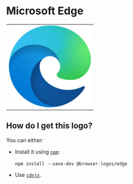 # Microsoft Edge

<table>
    <tr height=230>
        <td>
            <a href="https://github.com/alrra/browser-logos/tree/cd3da7aab372dafcf9786054a4e63f31321cacac/src/edge">
                <img width=220 src="https://raw.githubusercontent.com/alrra/browser-logos/cd3da7aab372dafcf9786054a4e63f31321cacac/src/edge/edge.svg?sanitize=true" alt="Microsoft Edge browser logo">
            </a>
        </td>
    </tr>
</table>

## How do I get this logo?

You can either:

* Install it using [`npm`][npm]:

  `npm install --save-dev @browser-logos/edge`

* Use [`cdnjs`][cdnjs].

<!-- Link labels: -->

[cdnjs]: https://cdnjs.com/libraries/browser-logos
[npm]: https://www.npmjs.com/
